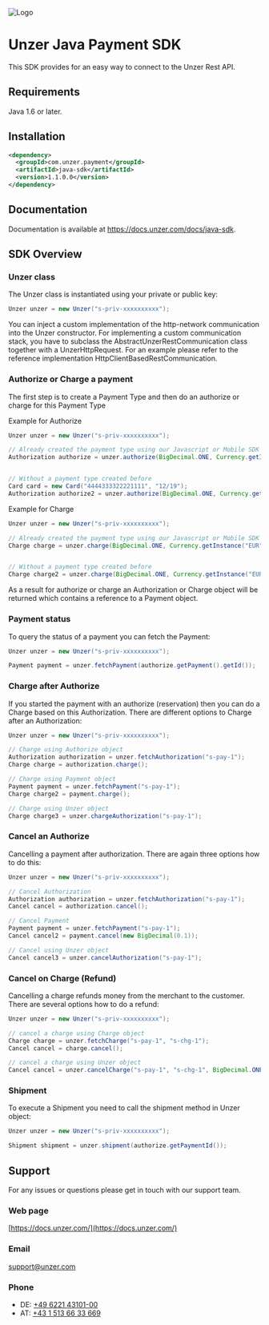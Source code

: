 ![Logo](https://dev.unzer.com/wp-content/uploads/2020/09/Unzer__PrimaryLogo_Raspberry_RGB.png)

# Unzer Java Payment SDK
This SDK provides for an easy way to connect to the Unzer Rest API.

## Requirements

Java 1.6 or later.

## Installation
```xml
<dependency>
  <groupId>com.unzer.payment</groupId>
  <artifactId>java-sdk</artifactId>
  <version>1.1.0.0</version>
</dependency>
```

## Documentation
Documentation is available at https://docs.unzer.com/docs/java-sdk.

## SDK Overview
### Unzer class
The Unzer class is instantiated using your private or public key:
```java
Unzer unzer = new Unzer("s-priv-xxxxxxxxxx");
```
You can inject a custom implementation of the http-network communication into the Unzer constructor. For implementing a custom communication stack, you have to subclass the AbstractUnzerRestCommunication class together with a UnzerHttpRequest. For an example please refer to the reference implementation HttpClientBasedRestCommunication.

### Authorize or Charge a payment
The first step is to create a Payment Type and then do an authorize or charge for this Payment Type

Example for Authorize

```java
Unzer unzer = new Unzer("s-priv-xxxxxxxxxx");

// Already created the payment type using our Javascript or Mobile SDK's
Authorization authorize = unzer.authorize(BigDecimal.ONE, Currency.getInstance("EUR"), "s-crd-fm7tifzkqewy", new URL("https://www.unzer.com"));


// Without a payment type created before
Card card = new Card("4444333322221111", "12/19");
Authorization authorize2 = unzer.authorize(BigDecimal.ONE, Currency.getInstance("EUR"), card, new URL("https://www.unzer.com"));
```

Example for Charge

```java
Unzer unzer = new Unzer("s-priv-xxxxxxxxxx");

// Already created the payment type using our Javascript or Mobile SDK's
Charge charge = unzer.charge(BigDecimal.ONE, Currency.getInstance("EUR"), "s-sft-fm7tifzkqewy", new URL("https://www.unzer.com"));


// Without a payment type created before
Charge charge2 = unzer.charge(BigDecimal.ONE, Currency.getInstance("EUR"), new Sofort(), new URL("https://www.unzer.com"));
```

As a result for authorize or charge an Authorization or Charge object will be returned which contains a reference to a Payment object.   

### Payment status
To query the status of a payment you can fetch the Payment:

```java
Unzer unzer = new Unzer("s-priv-xxxxxxxxxx");

Payment payment = unzer.fetchPayment(authorize.getPayment().getId());
```

### Charge after Authorize
If you started the payment with an authorize (reservation) then you can do a Charge based on this Authorization. 
There are different options to Charge after an Authorization:

```java
Unzer unzer = new Unzer("s-priv-xxxxxxxxxx");

// Charge using Authorize object
Authorization authorization = unzer.fetchAuthorization("s-pay-1");
Charge charge = authorization.charge();

// Charge using Payment object
Payment payment = unzer.fetchPayment("s-pay-1");
Charge charge2 = payment.charge();

// Charge using Unzer object
Charge charge3 = unzer.chargeAuthorization("s-pay-1");
```

### Cancel an Authorize
Cancelling a payment after authorization. There are again three options how to do this:

```java
Unzer unzer = new Unzer("s-priv-xxxxxxxxxx");

// Cancel Authorization
Authorization authorization = unzer.fetchAuthorization("s-pay-1");
Cancel cancel = authorization.cancel();

// Cancel Payment
Payment payment = unzer.fetchPayment("s-pay-1");
Cancel cancel2 = payment.cancel(new BigDecimal(0.1));

// Cancel using Unzer object
Cancel cancel3 = unzer.cancelAuthorization("s-pay-1");
```

### Cancel on Charge (Refund) 
Cancelling a charge refunds money from the merchant to the customer. There are several options how to do a refund:

```java
Unzer unzer = new Unzer("s-priv-xxxxxxxxxx");

// cancel a charge using Charge object
Charge charge = unzer.fetchCharge("s-pay-1", "s-chg-1");
Cancel cancel = charge.cancel();

// cancel a charge using Unzer object
Cancel cancel = unzer.cancelCharge("s-pay-1", "s-chg-1", BigDecimal.ONE);
```


### Shipment 
To execute a Shipment you need to call the shipment method in Unzer object:

```java
Unzer unzer = new Unzer("s-priv-xxxxxxxxxx");

Shipment shipment = unzer.shipment(authorize.getPaymentId());
```

## Support
For any issues or questions please get in touch with our support team.

### Web page
[https://docs.unzer.com/](https://docs.unzer.com/)

### Email
[support@unzer.com](mailto:support@unzer.com)

### Phone
* DE: [+49 6221 43101-00](tel:+4962214310100)
* AT: [+43 1 513 66 33 669](tel:+4315136633669)